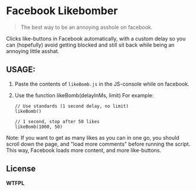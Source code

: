 # Facebook Likebomber

> The best way to be an annoying asshole on facebook.

Clicks like-buttons in Facebook automatically,
with a custom delay so you can (hopefully) avoid
getting blocked and still sit back while being an
annoying little asshat.

## USAGE:

1. Paste the contents of `likeBomb.js` in the JS-console while on facebook.
2.  Use the function likeBomb(delayInMs, limit)
    For example:

        // Use standards (1 second delay, no limit)
        likeBomb()

        // 1 second, stop after 50 likes
        likeBomb(1000, 50)

Note: If you want to get as many likes as you can in one go, you should scroll down the page, and "load more comments" before running the script. This way, Facebook loads more content, and more like-buttons.

## License

**WTFPL**
